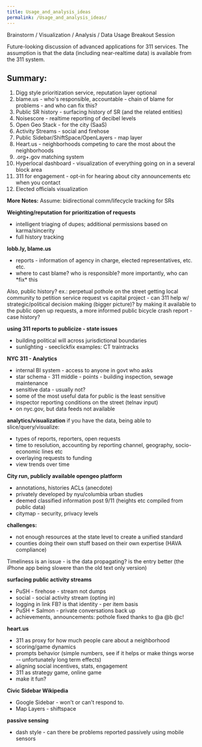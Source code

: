 ```yaml
---
title: Usage_and_analysis_ideas
permalink: /Usage_and_analysis_ideas/
---
```


Brainstorm / Visualization / Analysis / Data Usage Breakout Session

Future-looking discussion of advanced applications for 311 services. The assumption is that the data (including near-realtime data) is available from the 311 system.

Summary:
--------

1.  Digg style prioritization service, reputation layer optional
2.  blame.us - who's responsible, accountable - chain of blame for problems - and who can fix this?
3.  Public SR history - surfacing history of SR (and the related entities)
4.  Noisescore - realtime reporting of decibel levels
5.  Open Geo Stack - for the city (SaaS)
6.  Activity Streams - social and firehose
7.  Public Sidebar/ShiftSpace/OpenLayers - map layer
8.  Heart.us - neighborhoods competing to care the most about the neighborhoods
9.  .org+.gov matching system
10. Hyperlocal dashboard - visualization of everything going on in a several block area
11. 311 for engagement - opt-in for hearing about city announcements etc when you contact
12. Elected officials visualization

**More Notes:** Assume: bidirectional comm/lifecycle tracking for SRs

**Weighting/reputation for prioritization of requests**

-   intelligent triaging of dupes; additional permissions based on karma/sincerity
-   full history tracking

**lobb.ly, blame.us**

-   reports - information of agency in charge, elected representatives, etc. etc.
-   where to cast blame? who is responsible? more importantly, who can \*fix\* this

Also, public history? ex.: perpetual pothole on the street getting local community to petition service request vs capital project - can 311 help w/ strategic/political decision making (bigger picture)? by making it available to the public open up requests, a more informed public bicycle crash report - case history?

**using 311 reports to publicize - state issues**

-   building political will across jurisdictional boundaries
-   sunlighting - seeclickfix examples: CT traintracks

**NYC 311 - Analytics**

-   internal BI system - access to anyone in govt who asks
-   star schema - 311 middle - points - building inspection, sewage maintenance
-   sensitive data - usually not?
-   some of the most useful data for public is the least sensitive
-   inspector reporting conditions on the street (telnav input)
-   on nyc.gov, but data feeds not available

**analytics/visualization** if you have the data, being able to slice/query/visualize:

-   types of reports, reporters, open requests
-   time to resolution, accounting by reporting channel, geography, socio-economic lines etc
-   overlaying requests to funding
-   view trends over time

**City run, publicly available opengeo platform**

-   annotations, histories ACLs (anecdote)
-   privately developed by nyu/columbia urban studies
-   deemed classified information post 9/11 (heights etc compiled from public data)
-   citymap - security, privacy levels

**challenges:**

-   not enough resources at the state level to create a unified standard
-   counties doing their own stuff based on their own expertise (HAVA compliance)

Timeliness is an issue - is the data propagating? is the entry better (the iPhone app being slowere than the old text only version)

**surfacing public activity streams**

-   PuSH - firehose - stream not dumps
-   social - social activity stream (opting in)
-   logging in link FB? is that identity - per item basis
-   PuSH + Salmon - private conversations back up
-   achievements, announcements: pothole fixed thanks to @a @b @c!

**heart.us**

-   311 as proxy for how much people care about a neighborhood
-   scoring/game dynamics
-   prompts behavior (simple numbers, see if it helps or make things worse -- unfortunately long term effects)
-   aligning social incentives, stats, engagement
-   311 as strategy game, online game
-   make it fun?

**Civic Sidebar Wikipedia**

-   Google Sidebar - won't or can't respond to.
-   Map Layers - shiftspace

**passive sensing**

-   dash style - can there be problems reported passively using mobile sensors
